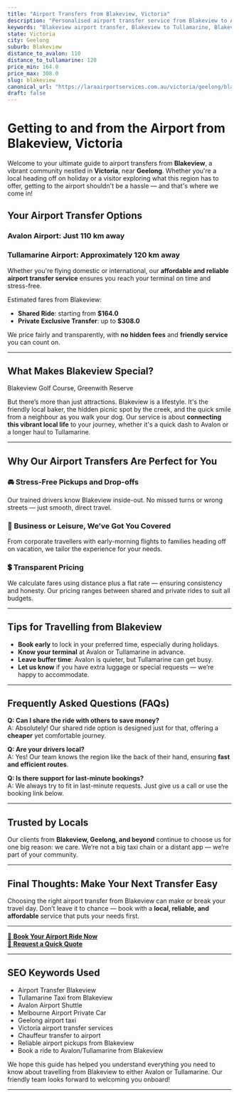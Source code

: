 ```yaml
---
title: "Airport Transfers from Blakeview, Victoria"
description: "Personalised airport transfer service from Blakeview to Avalon and Tullamarine airports. Enjoy a smooth, affordable ride with us!"
keywords: "Blakeview airport transfer, Blakeview to Tullamarine, Blakeview to Avalon, airport taxi Blakeview, private airport transfer Blakeview, shared ride Blakeview, Blakeview transfers, airport shuttle Blakeview, book Blakeview airport taxi, affordable Blakeview airport transfer, Blakeview airport transfer service, airport transfer Geelong, airport transfer Melbourne, Melbourne airport taxi, airport transfers Victoria, Tullamarine airport shuttle, Avalon airport transfers, Melbourne private transfer, airport transport services Melbourne"
state: Victoria
city: Geelong
suburb: Blakeview
distance_to_avalon: 110
distance_to_tullamarine: 120
price_min: 164.0
price_max: 308.0
slug: blakeview
canonical_url: "https://laraairportservices.com.au/victoria/geelong/blakeview/"
draft: false
---
```


# Getting to and from the Airport from Blakeview, Victoria

Welcome to your ultimate guide to airport transfers from **Blakeview**, a vibrant community nestled in **Victoria**, near **Geelong**. Whether you're a local heading off on holiday or a visitor exploring what this region has to offer, getting to the airport shouldn't be a hassle — and that's where we come in!

## Your Airport Transfer Options

### Avalon Airport: Just 110 km away  
### Tullamarine Airport: Approximately 120 km away

Whether you're flying domestic or international, our **affordable and reliable airport transfer service** ensures you reach your terminal on time and stress-free.

Estimated fares from Blakeview:
- **Shared Ride**: starting from **$164.0**
- **Private Exclusive Transfer**: up to **$308.0**

We price fairly and transparently, with **no hidden fees** and **friendly service** you can count on.

---

## What Makes Blakeview Special?

Blakeview Golf Course, Greenwith Reserve

But there’s more than just attractions. Blakeview is a lifestyle. It's the friendly local baker, the hidden picnic spot by the creek, and the quick smile from a neighbour as you walk your dog. Our service is about **connecting this vibrant local life** to your journey, whether it's a quick dash to Avalon or a longer haul to Tullamarine.

---

## Why Our Airport Transfers Are Perfect for You

### 🚘 Stress-Free Pickups and Drop-offs
Our trained drivers know Blakeview inside-out. No missed turns or wrong streets — just smooth, direct travel.

### 💼 Business or Leisure, We’ve Got You Covered
From corporate travellers with early-morning flights to families heading off on vacation, we tailor the experience for your needs.

### 💲 Transparent Pricing
We calculate fares using distance plus a flat rate — ensuring consistency and honesty. Our pricing ranges between shared and private rides to suit all budgets.

---

## Tips for Travelling from Blakeview

- **Book early** to lock in your preferred time, especially during holidays.
- **Know your terminal** at Avalon or Tullamarine in advance.
- **Leave buffer time**: Avalon is quieter, but Tullamarine can get busy.
- **Let us know** if you have extra luggage or special requests — we’re happy to accommodate.

---

## Frequently Asked Questions (FAQs)

**Q: Can I share the ride with others to save money?**  
A: Absolutely! Our shared ride option is designed just for that, offering a **cheaper** yet comfortable journey.

**Q: Are your drivers local?**  
A: Yes! Our team knows the region like the back of their hand, ensuring **fast and efficient routes**.

**Q: Is there support for last-minute bookings?**  
A: We always try to fit in last-minute requests. Just give us a call or use the booking link below.

---

## Trusted by Locals

Our clients from **Blakeview, Geelong, and beyond** continue to choose us for one big reason: we care. We’re not a big taxi chain or a distant app — we’re part of your community.

---

## Final Thoughts: Make Your Next Transfer Easy

Choosing the right airport transfer from Blakeview can make or break your travel day. Don’t leave it to chance — book with a **local, reliable, and affordable** service that puts your needs first.

---

[📅 **Book Your Airport Ride Now**](https://laraairportservices.square.site/s/appointments)  
[📧 **Request a Quick Quote**](https://laraairportservices.square.site/contact-us)

---

## SEO Keywords Used
- Airport Transfer Blakeview
- Tullamarine Taxi from Blakeview
- Avalon Airport Shuttle
- Melbourne Airport Private Car
- Geelong airport taxi
- Victoria airport transfer services
- Chauffeur transfer to airport
- Reliable airport pickups from Blakeview
- Book a ride to Avalon/Tullamarine from Blakeview

We hope this guide has helped you understand everything you need to know about travelling from Blakeview to either Avalon or Tullamarine. Our friendly team looks forward to welcoming you onboard!

---
